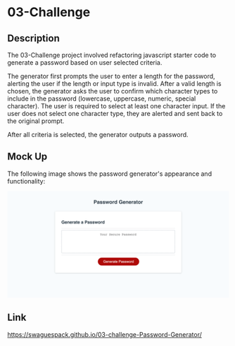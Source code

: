 # 03-Challenge

## Description

The 03-Challenge project involved refactoring javascript starter code to generate a password based on user selected criteria.

The generator first prompts the user to enter a length for the password, alerting the user if the length or input type is invalid. After a valid length is chosen, the generator asks the user to confirm which character types to include in the password (lowercase, uppercase, numeric, special character). The user is required to select at least one character input. If the user does not select one character type, they are alerted and sent back to the original prompt.

After all criteria is selected, the generator outputs a password.


## Mock Up

The following image shows the password generator's appearance and functionality:

![The passord generator inclides a button that generates a password based on user criteria input and a text box display of the generated password](./Assets/PasswordGenerator_mockUp.png)


## Link

https://swaguespack.github.io/03-challenge-Password-Generator/